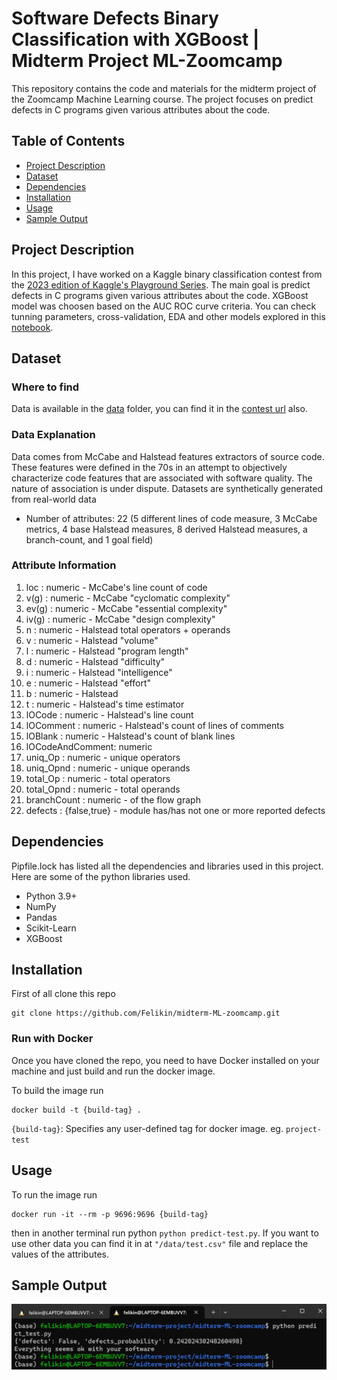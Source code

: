 # Software Defects Binary Classification with XGBoost | Midterm Project ML-Zoomcamp
This repository contains the code and materials for the midterm project of the Zoomcamp Machine Learning course. The project focuses on predict defects in C programs given various attributes about the code.

## Table of Contents

- [Project Description](#project-description)
- [Dataset](#dataset)
- [Dependencies](#dependencies)
- [Installation](#installation)
- [Usage](#usage)
- [Sample Output](#sampleoutput)

## Project Description

In this project, I have worked on a Kaggle binary classification contest from the [2023 edition of Kaggle's Playground Series](https://www.kaggle.com/competitions/playground-series-s3e23/overview). The main goal is predict defects in C programs given various attributes about the code.
XGBoost model was choosen based on the AUC ROC curve criteria. You can check tunning parameters, cross-validation, EDA and other models explored in this [notebook](/notebook.ipynb).

## Dataset

### Where to find
Data is available in the [data](/data) folder, you can find it in the [contest url](https://www.kaggle.com/competitions/playground-series-s3e23/overview) also.

### Data Explanation
Data comes from McCabe and Halstead features extractors of
source code.  These features were defined in the 70s in an attempt to objectively characterize code features that are associated with software quality.  The nature of association is under dispute. Datasets are synthetically generated from real-world data

- Number of attributes: 22 (5 different lines of code measure, 3 McCabe metrics, 4 base Halstead measures, 8 derived Halstead measures, a branch-count, and 1 goal field)

### Attribute Information
1. loc             : numeric - McCabe's line count of code
2. v(g)            : numeric - McCabe "cyclomatic complexity"
3. ev(g)           : numeric - McCabe "essential complexity"
4. iv(g)           : numeric - McCabe "design complexity"
5. n               : numeric - Halstead total operators + operands
6. v               : numeric - Halstead "volume"
7. l               : numeric - Halstead "program length"
8. d               : numeric - Halstead "difficulty"
9. i               : numeric - Halstead "intelligence"
10. e               : numeric - Halstead "effort"
11. b               : numeric - Halstead 
12. t               : numeric - Halstead's time estimator
13. lOCode          : numeric - Halstead's line count
14. lOComment       : numeric - Halstead's count of lines of comments
15. lOBlank         : numeric - Halstead's count of blank lines
16. lOCodeAndComment: numeric
17. uniq_Op         : numeric - unique operators
18. uniq_Opnd       : numeric - unique operands
19. total_Op        : numeric - total operators
20. total_Opnd      : numeric - total operands
21. branchCount     : numeric - of the flow graph
22. defects         : {false,true} - module has/has not one or more reported defects

## Dependencies

Pipfile.lock has listed all the dependencies and libraries used in this project. Here are some of the python libraries used.
- Python 3.9+
- NumPy
- Pandas
- Scikit-Learn
- XGBoost

## Installation
First of all clone this repo 
```
git clone https://github.com/Felikin/midterm-ML-zoomcamp.git
```
### Run with Docker
Once you have cloned the repo, you need to have Docker installed on your machine and just build and run the docker image.

To build the image run
```
docker build -t {build-tag} .
```
`{build-tag}`: Specifies any user-defined tag for docker image. eg. `project-test`

## Usage

To run the image run
```
docker run -it --rm -p 9696:9696 {build-tag}
```
then in another terminal run python ```python predict-test.py```. If you want to use other data you can find it in at ```"/data/test.csv"``` file and replace the values of the attributes.

## Sample Output
![Sample of the project running locally](/data/sample_output.png)
